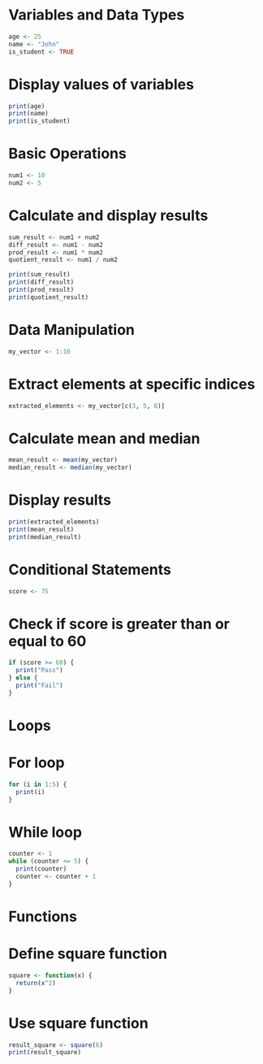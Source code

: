 # Variables and Data Types
```R
age <- 25
name <- "John"
is_student <- TRUE
```

# Display values of variables
```R
print(age)
print(name)
print(is_student)
```

# Basic Operations
```R
num1 <- 10
num2 <- 5
```

# Calculate and display results
```R
sum_result <- num1 + num2
diff_result <- num1 - num2
prod_result <- num1 * num2
quotient_result <- num1 / num2
```
```R
print(sum_result)
print(diff_result)
print(prod_result)
print(quotient_result)
```

# Data Manipulation
```R
my_vector <- 1:10
```

# Extract elements at specific indices
```R
extracted_elements <- my_vector[c(3, 5, 8)]
```

# Calculate mean and median
```R
mean_result <- mean(my_vector)
median_result <- median(my_vector)
```

# Display results
```R
print(extracted_elements)
print(mean_result)
print(median_result)
```

# Conditional Statements
```R
score <- 75
```
# Check if score is greater than or equal to 60
```R
if (score >= 60) {
  print("Pass")
} else {
  print("Fail")
}
```

# Loops
# For loop
```R
for (i in 1:5) {
  print(i)
}
```
# While loop
```R
counter <- 1
while (counter <= 5) {
  print(counter)
  counter <- counter + 1
}
```

# Functions
# Define square function
```R
square <- function(x) {
  return(x^2)
}
```

# Use square function
```R
result_square <- square(6)
print(result_square)
```
